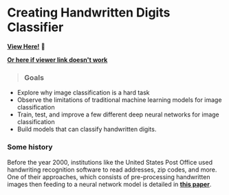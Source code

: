 # Creating Handwritten Digits Classifier

**[View Here!](https://nbviewer.jupyter.org/github/epatter1/Handwritten-Digits-Classifier/blob/master/Building_A_Handwritten_Digits_Classifier.ipynb)**
:eyes:

**[Or here if viewer link doesn't work](https://github.com/epatter1/Handwritten-Digits-Classifier/blob/master/Building_A_Handwritten_Digits_Classifier.ipynb)**

> ### Goals
* Explore why image classification is a hard task
* Observe the limitations of traditional machine learning models for image classification
* Train, test, and improve a few different deep neural networks for image classification
* Build models that can classify handwritten digits.

### Some history
Before the year 2000, institutions like the United States Post Office used handwriting recognition software to read addresses, zip codes, and more. 
One of their approaches, which consists of pre-processing handwritten images then feeding to a neural network model is detailed in 
**[this paper](http://citeseerx.ist.psu.edu/viewdoc/download?doi=10.1.1.852.5499&rep=rep1&type=pdf)**.


